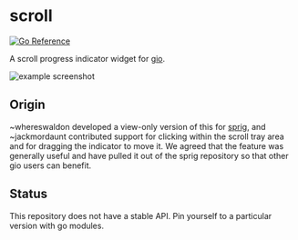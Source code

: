 # scroll

[![Go Reference](https://pkg.go.dev/badge/gioui.org/x/scroll.svg)](https://pkg.go.dev/gioui.org/x/scroll)

A scroll progress indicator widget for [gio](https://gioui.org).

![example screenshot](https://git.sr.ht/~whereswaldon/gio-incoming/blob/main/scroll/img/example-screenshot.png)

## Origin

~whereswaldon developed a view-only version of this for [sprig](https://git.sr.ht/~whereswaldon/sprig), and
~jackmordaunt contributed support for clicking within the scroll tray
area and for dragging the indicator to move it. We agreed that the
feature was generally useful and have pulled it out of the sprig
repository so that other gio users can benefit.

## Status

This repository does not have a stable API. Pin yourself to a particular version
with go modules.
